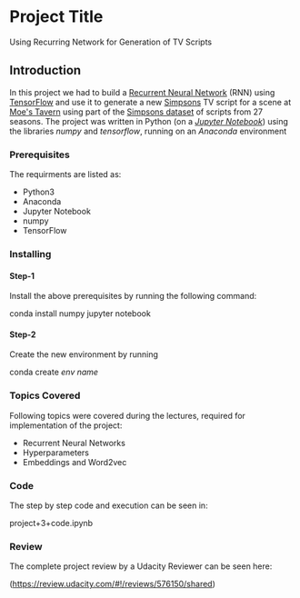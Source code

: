 # Project Title

Using Recurring Network for Generation of TV Scripts

## Introduction

In this project we had to build a [Recurrent Neural Network](https://en.wikipedia.org/wiki/Recurrent_neural_network) (RNN) using [TensorFlow](https://www.tensorflow.org/) and use it to generate a new [Simpsons](https://en.wikipedia.org/wiki/The_Simpsons) TV script for a scene at [Moe's Tavern](https://simpsonswiki.com/wiki/Moe's_Tavern) using part of the [Simpsons dataset](https://www.kaggle.com/wcukierski/the-simpsons-by-the-data) of scripts from 27 seasons. The project was written in Python (on a [_Jupyter Notebook_](https://github.com/HaraldoFilho/DLND-tv-script-generation/blob/master/dlnd_tv_script_generation.ipynb)) using the libraries _numpy_ and _tensorflow_, running on an _Anaconda_ environment

### Prerequisites

The requirments are listed as:

- Python3
- Anaconda
- Jupyter Notebook
- numpy
- TensorFlow

### Installing

#### Step-1

Install the above prerequisites by running the following command:

conda install numpy  jupyter notebook


#### Step-2

Create the new environment by running

conda create *env name*

### Topics Covered

Following topics were covered during the lectures, required for implementation of the project:

- Recurrent Neural Networks
- Hyperparameters
- Embeddings and Word2vec

### Code

The step by step code and execution can be seen in:

project+3+code.ipynb

### Review

The complete project review by a Udacity Reviewer can be seen here:

(https://review.udacity.com/#!/reviews/576150/shared)




